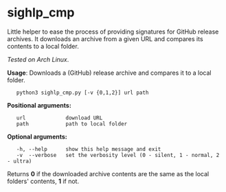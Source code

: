 # sighlp_cmp
Little helper to ease the process of providing signatures for GitHub release archives. It downloads an archive from a given URL and compares its contents to a local folder.

*Tested on Arch Linux*.

**Usage**: Downloads a (GitHub) release archive and compares it to a local folder.

       python3 sighlp_cmp.py [-v {0,1,2}] url path

**Positional arguments:**

       url             download URL
       path            path to local folder

**Optional arguments:**

       -h, --help      show this help message and exit
       -v  --verbose   set the verbosity level (0 - silent, 1 - normal, 2 - ultra)

Returns **0** if the downloaded archive contents are the same as the local folders' contents, **1** if not.

